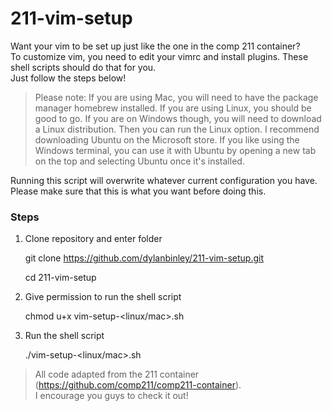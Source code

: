 # 211-vim-setup 
Want your vim to be set up just like the one in the comp 211 container?   
To customize vim, you need to edit your vimrc and install plugins. These shell scripts should do that for you.  
Just follow the steps below!

>Please note: If you are using Mac, you will need to have the package manager homebrew installed. If you are using Linux, you should be good to go. If you are on Windows though, you will need to download a Linux distribution. Then you can run the Linux option. I recommend downloading Ubuntu on the Microsoft store. If you like using the Windows terminal, you can use it with Ubuntu by opening a new tab on the top and selecting Ubuntu once it's installed.  

Running this script will overwrite whatever current configuration you have. Please make sure that this is what you want before doing this.  

### Steps
1. Clone repository and enter folder  

    git clone https://github.com/dylanbinley/211-vim-setup.git  
    
    cd 211-vim-setup
2.  Give permission to run the shell script  

    chmod u+x vim-setup-<linux/mac>.sh

3. Run the shell script  

    ./vim-setup-<linux/mac>.sh

>All code adapted from the 211 container (https://github.com/comp211/comp211-container).  
>I encourage you guys to check it out!  

